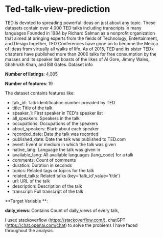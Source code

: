 # Ted-talk-view-prediction
TED is devoted to spreading powerful ideas on just about any topic. These datasets contain over 4,000 TED talks including transcripts in many languages Founded in 1984 by Richard Salman as a nonprofit organization that aimed at bringing experts from the fields of Technology, Entertainment, and Design together, TED Conferences have gone on to become the Mecca of ideas from virtually all walks of life. As of 2015, TED and its sister TEDx chapters have published more than 2000 talks for free consumption by the masses and its speaker list boasts of the likes of Al Gore, Jimmy Wales, Shahrukh Khan, and Bill Gates. Dataset info

**Number of listings**: 4,005

**Number of features**: 19

The dataset contains features like:

- talk_id: Talk identification number provided by TED
- title: Title of the talk
- speaker_1: First speaker in TED's speaker list
- all_speakers: Speakers in the talk
- occupations: Occupations of the speakers
- about_speakers: Blurb about each speaker
- recorded_date: Date the talk was recorded
- published_date: Date the talk was published to TED.com
- event: Event or medium in which the talk was given
- native_lang: Language the talk was given in
- available_lang: All available languages (lang_code) for a talk
- comments: Count of comments
- duration: Duration in seconds
- topics: Related tags or topics for the talk
- related_talks: Related talks (key='talk_id',value='title')
- url: URL of the talk
- description: Description of the talk
- transcript: Full transcript of the talk

**Target Variable **:

**daily_views**: Contains Count of daily_views of every talk,

I used stackoverflow (https://stackoverflow.com/), chatGPT (https://chat.openai.com/chat) to solve the problems I have faced throughout the analysis.
